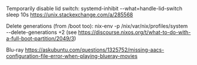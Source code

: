 Temporarily disable lid switch:
systemd-inhibit --what=handle-lid-switch sleep 10s
https://unix.stackexchange.com/a/285568

Delete generations (from /boot too):
nix-env -p /nix/var/nix/profiles/system --delete-generations +2
(see https://discourse.nixos.org/t/what-to-do-with-a-full-boot-partition/2049/3)

Blu-ray https://askubuntu.com/questions/1325752/missing-aacs-configuration-file-error-when-playing-blueray-movies
